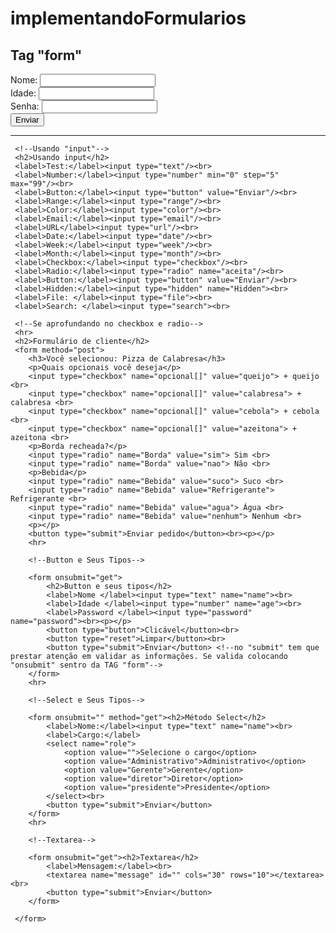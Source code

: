 # implementandoFormularios
<!DOCTYPE html>
<html lang="en">
<head>
    <meta charset="UTF-8">
    <meta http-equiv="X-UA-Compatible" content="IE=edge">
    <meta name="viewport" content="width=device-width, initial-scale=1.0">
    <title>Aprendendo sobre formulários</title>
</head>
<body>    
    <!--Usando formulários (tag <form>)-->
        <!--"Action" é utilizado para apontar onde os dados vão ser enviados-->
        <form name="signup" onsubmit="alert('Seus dados foram enviados')" autocomplete="on" method="post" action="https://meusite.com.br/signup">
            <h2>Tag "form"</h2>
            Nome: <input type="text" name="name"/><br>
            Idade: <input type="number" name="age"/><br>
            Senha: <input type="password" name="password"/><br>
            <button type="submit">Enviar</button>
            <hr>
        </form>

     <!--Usando "input"-->
     <h2>Usando input</h2>
     <label>Test:</label><input type="text"/><br>
     <label>Number:</label><input type="number" min="0" step="5" max="99"/><br>
     <label>Button:</label><input type="button" value="Enviar"/><br>
     <label>Range:</label><input type="range"/><br>
     <label>Color:</label><input type="color"/><br>
     <label>Email:</label><input type="email"/><br>
     <label>URL</label><input type="url"/><br>
     <label>Date:</label><input type="date"/><br>
     <label>Week:</label><input type="week"/><br>
     <label>Month:</label><input type="month"/><br>
     <label>Checkbox:</label><input type="checkbox"/><br>
     <label>Radio:</label><input type="radio" name="aceita"/><br>
     <label>Button:</label><input type="button" value="Enviar"/><br>
     <label>Hidden:</label><input type="hidden" name="Hidden"><br>
     <label>File: </label><input type="file"><br>
     <label>Search: </label><input type="search"><br>

     <!--Se aprofundando no checkbox e radio-->
     <hr>
     <h2>Formulário de cliente</h2>
     <form method="post">
        <h3>Você selecionou: Pizza de Calabresa</h3>
        <p>Quais opcionais você deseja</p>
        <input type="checkbox" name="opcional[]" value="queijo"> + queijo <br> 
        <input type="checkbox" name="opcional[]" value="calabresa"> + calabresa <br>
        <input type="checkbox" name="opcional[]" value="cebola"> + cebola <br>
        <input type="checkbox" name="opcional[]" value="azeitona"> + azeitona <br>
        <p>Borda recheada?</p>
        <input type="radio" name="Borda" value="sim"> Sim <br>
        <input type="radio" name="Borda" value="nao"> Não <br>
        <p>Bebida</p>
        <input type="radio" name="Bebida" value="suco"> Suco <br>
        <input type="radio" name="Bebida" value="Refrigerante"> Refrigerante <br>
        <input type="radio" name="Bebida" value="agua"> Água <br>
        <input type="radio" name="Bebida" value="nenhum"> Nenhum <br>
        <p></p>
        <button type="submit">Enviar pedido</button><br><p></p>
        <hr>

        <!--Button e Seus Tipos-->

        <form onsubmit="get">
            <h2>Button e seus tipos</h2>
            <label>Nome </label><input type="text" name="name"><br>
            <label>Idade </label><input type="number" name="age"><br>
            <label>Password </label><input type="password" name="password"><br><p></p>
            <button type="button">Clicável</button><br>
            <button type="reset">Limpar</button><br>
            <button type="submit">Enviar</button> <!--no "submit" tem que prestar atenção em validar as informações. Se valida colocando "onsubmit" sentro da TAG "form"-->
        </form>
        <hr>

        <!--Select e Seus Tipos-->

        <form onsubmit="" method="get"><h2>Método Select</h2>
            <label>Nome:</label><input type="text" name="name"><br>
            <label>Cargo:</label>
            <select name="role">
                <option value="">Selecione o cargo</option>
                <option value="Administrativo">Administrativo</option>
                <option value="Gerente">Gerente</option>
                <option value="diretor">Diretor</option>
                <option value="presidente">Presidente</option>                
            </select><br>
            <button type="submit">Enviar</button>        
        </form>
        <hr>

        <!--Textarea-->

        <form onsubmit="get"><h2>Textarea</h2>
            <label>Mensagem:</label><br>
            <textarea name="message" id="" cols="30" rows="10"></textarea><br>
            <button type="submit">Enviar</button>        
        </form>            

     </form>
</body>
</html>
